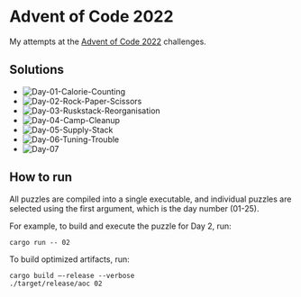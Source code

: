 # Advent of Code 2022

My attempts at the [Advent of Code 2022](https://adventofcode.com/2022) challenges.

## Solutions

* ![Day-01-Calorie-Counting](https://github.com/aroralanuk/aoc2022/actions/workflows/Day-01.yml/badge.svg?branch=main)
* ![Day-02-Rock-Paper-Scissors](https://github.com/aroralanuk/aoc2022/actions/workflows/Day-02.yml/badge.svg?branch=main)
* ![Day-03-Ruskstack-Reorganisation](https://github.com/aroralanuk/aoc2022/actions/workflows/Day-04.yml/badge.svg?branch=main)
* ![Day-04-Camp-Cleanup](https://github.com/aroralanuk/aoc2022/actions/workflows/Day-04.yml/badge.svg?branch=main)
* ![Day-05-Supply-Stack](https://github.com/aroralanuk/aoc2022/actions/workflows/Day-05.yml/badge.svg?branch=main)
* ![Day-06-Tuning-Trouble](https://github.com/aroralanuk/aoc2022/actions/workflows/Day-06.yml/badge.svg?branch=main)
* ![Day-07](https://github.com/aroralanuk/aoc2022/actions/workflows/Day-07.yml/badge.svg?branch=main)

## How to run

All puzzles are compiled into a single executable, and individual puzzles are selected using the first argument, which is the day number (01-25).

For example, to build and execute the puzzle for Day 2, run:

```shell
cargo run -- 02
```

To build optimized artifacts, run:

```shell
cargo build –-release --verbose
./target/release/aoc 02
```
